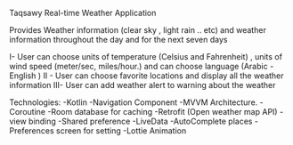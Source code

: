 Taqsawy Real-time Weather Application

Provides Weather information (clear sky , light rain .. etc) and weather information throughout the day and for the next seven days

I- User can choose units of temperature (Celsius and Fahrenheit) , units of wind speed (meter/sec, miles/hour.) and can choose language (Arabic - English )
II - User can choose favorite locations and display all the weather information 
III- User can add weather alert to warning about the weather

Technologies:
-Kotlin
-Navigation Component
-MVVM Architecture.
-Coroutine
-Room database for caching
-Retrofit (Open weather map API)
-view binding
-Shared preference 
-LiveData
-AutoComplete places
-Preferences screen for setting
-Lottie Animation
